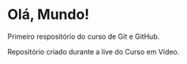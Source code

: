 # Olá, Mundo!
 Primeiro respositório do curso de Git e GitHub.

 Repositório criado durante a live do Curso em Vídeo.
